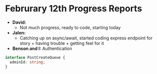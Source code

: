 # Februrary 12th Progress Reports

- **David:**
  - Not much progress, ready to code, starting today
- **Jalen:**
  - Catching up on async/await, started coding express endpoint for story + having trouble + getting feel for it
- **Benson and I:** Authentication

```typescript
interface PostCreateQueue {
  adminId: string;
}
```
